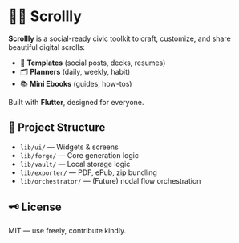 # 📜✨ Scrollly

**Scrollly** is a social-ready civic toolkit to craft, customize, and share beautiful digital scrolls:
- 📑 **Templates** (social posts, decks, resumes)
- 🗂️ **Planners** (daily, weekly, habit)
- 📚 **Mini Ebooks** (guides, how-tos)

Built with **Flutter**, designed for everyone.

## 📂 Project Structure

- `lib/ui/` — Widgets & screens
- `lib/forge/` — Core generation logic
- `lib/vault/` — Local storage logic
- `lib/exporter/` — PDF, ePub, zip bundling
- `lib/orchestrator/` — (Future) nodal flow orchestration

## 🗝️ License

MIT — use freely, contribute kindly.
